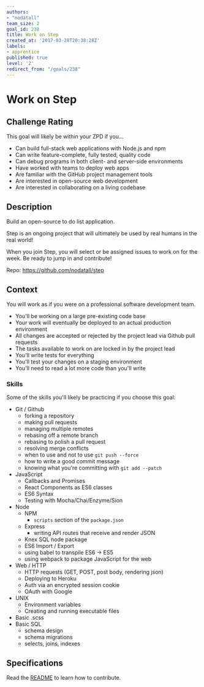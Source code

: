 ```yaml
---
authors:
- "nodatall"
team_size: 2
goal_id: 238
title: Work on Step
created_at: '2017-03-28T20:38:28Z'
labels:
- apprentice
published: true
level: '2'
redirect_from: "/goals/238"
---
```


# Work on Step

## Challenge Rating

This goal will likely be within your ZPD if you...

- Can build full-stack web applications with Node.js and npm
- Can write feature-complete, fully tested, quality code
- Can debug programs in both client- and server-side environments
- Have worked with teams to deploy web apps
- Are familiar with the GitHub project management tools
- Are interested in open-source web development
- Are interested in collaborating on a living codebase

## Description

Build an open-source to do list application.

Step is an ongoing project that will ultimately be used by real humans in the real world!

When you join Step, you will select or be assigned issues to work on for the week. Be ready to jump in and contribute!

Repo: https://github.com/nodatall/step

## Context

You will work as if you were on a professional software development team.

- You'll be working on a large pre-existing code base
- Your work will eventually be deployed to an actual production environment
- All changes are accepted or rejected by the project lead via Github pull requests
- The tasks available to work on are locked in by the project lead
- You'll write tests for everything
- You'll test your changes on a staging environment
- You'll need to read a lot more code than you'll write

### Skills

Some of the skills you'll likely be practicing if you choose this goal:

- Git / Github
  - forking a repository
  - making pull requests
  - managing multiple remotes
  - rebasing off a remote branch
  - rebasing to polish a pull request
  - resolving merge conflicts
  - when to use and not to use `git push --force`
  - how to write a good commit message
  - knowing what you're committing with `git add --patch`
- JavaScript
  - Callbacks and Promises
  - React Components as ES6 classes
  - ES6 Syntax
  - Testing with Mocha/Chai/Enzyme/Sion
- Node
  - NPM
    - `scripts` section of the `package.json`
  - Express
    - writing API routes that receive and render JSON
  - Knex SQL node package
  - ES6 Import / Export
  - using babel to transpile ES6 -> ES5
  - using webpack to package JavaScript for the web
- Web / HTTP
  - HTTP requests (GET, POST, post body, rendering json)
  - Deploying to Heroku
  - Auth via an encrypted session cookie
  - OAuth with Google
- UNIX
  - Environment variables
  - Creating and running executable files
- Basic .scss
- Basic SQL
  - schema design
  - schema migrations
  - selects, joins, indexes

## Specifications

Read the [README](https://github.com/nodatall/step) to learn how to contribute.
